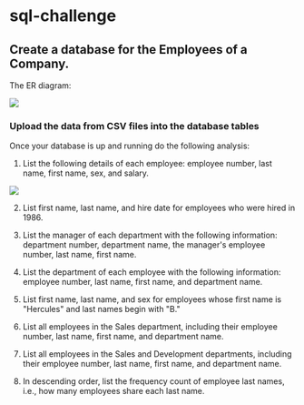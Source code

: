 # sql-challenge

## Create a database for the Employees of a Company.

The ER diagram:


<img src="https://github.com/dmhitt/sql-challenge/blob/main/ERD.png"/>



### Upload the data from CSV files into the database tables

Once your database is up and running do the following analysis:

1. List the following details of each employee: employee number, last name, first name, sex, and salary.
<img src="https://github.com/dmhitt/sql-challenge/blob/main/resources/Query1.png"/>


2. List first name, last name, and hire date for employees who were hired in 1986.

3. List the manager of each department with the following information: department number, department name, the manager's employee number, last name, first name.

4. List the department of each employee with the following information: employee number, last name, first name, and department name.

5. List first name, last name, and sex for employees whose first name is "Hercules" and last names begin with "B."

6. List all employees in the Sales department, including their employee number, last name, first name, and department name.

7. List all employees in the Sales and Development departments, including their employee number, last name, first name, and department name.

8. In descending order, list the frequency count of employee last names, i.e., how many employees share each last name.



